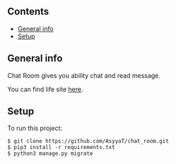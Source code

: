 ## Сontents
* [General info](#general-info)
* [Setup](#setup)

## General info

Chat Room gives you ability chat and read message.

You can find life site [here](https://chatingrooom.herokuapp.com/).
  


## Setup  
To run this project:
```
$ git clone https://github.com/AsyyaT/chat_room.git
$ pip3 install -r requirements.txt
$ python3 manage.py migrate
```

